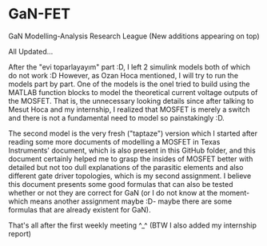

# GaN-FET
GaN Modelling-Analysis Research League
(New additions appearing on top)

All Updated...

After the "evi toparlayayım" part :D, I left 2 simulink models both of which do not work :D However, as Ozan Hoca mentioned, I will try to run the models part by part. One of the models is the oneI tried to build using the MATLAB function blocks to model the theoretical current voltage outputs of the MOSFET. That is, the unnecessary looking details since after talking to Mesut Hoca and my internship, I realized that MOSFET is merely a switch and there is not a fundamental need to model so painstakingly :D.

The second model is the very fresh ("taptaze") version which I started after reading some more documents of modelling a MOSFET in Texas Instruments' document, which is also present in this GitHub folder, and this document certainly helped me to grasp the insides of MOSFET better with detailed but not too dull explanations of the parasitic elements and also different gate driver topologies, which is my second assignment. I believe this document presents some good formulas that can also be tested whether or not they are correct for GaN (or I do not know at the moment-which means another assignment maybe :D- maybe there are some formulas that are already existent for GaN).

That's all after the first weekly meeting ^_^ (BTW I also added my internship report)
